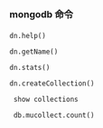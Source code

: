 ### mongodb 命令
####
`dn.help()`

`dn.getName()`

`dn.stats()`

`dn.createCollection()`

 ` show collections`

` db.mucollect.count()`

